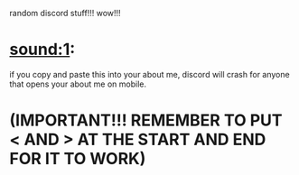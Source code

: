 random discord stuff!!! wow!!!

# **<sound:1>**:
 if you copy and paste this into your about me, discord will crash for anyone that opens your about me on mobile. 
 # (IMPORTANT!!! REMEMBER TO PUT < AND > AT THE START AND END FOR IT TO WORK)
